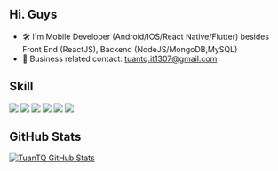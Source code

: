 ## Hi. Guys
- 🛠 I'm Mobile Developer (Android/IOS/React Native/Flutter) besides Front End (ReactJS), Backend (NodeJS/MongoDB,MySQL)
- 📧 Business related contact: tuantq.it1307@gmail.com

## Skill
![](https://img.shields.io/badge/Code-Koltin-informational?style=flat&logo=kotlin&logoColor=white&color=blueviolet)
![](https://img.shields.io/badge/Code-Java-informational?style=flat&logo=java&logoColor=white&color=blueviolet)
![](https://img.shields.io/badge/Code-Flutter-informational?style=flat&logo=flutter&logoColor=white&color=blueviolet)
![](https://img.shields.io/badge/Code-React-informational?style=flat&logo=react&logoColor=white&color=blueviolet)
![](https://img.shields.io/badge/Code-ReactNative-informational?style=flat&logo=react&logoColor=white&color=blueviolet)
![](https://img.shields.io/badge/Code-NodeJS-informational?style=flat&logo=nodejs&logoColor=white&color=blueviolet)

## GitHub Stats 
<a href="https://github.com/"><img align="center" src="https://github-readme-stats.vercel.app/api?username=qbro123&show_icons=true&line_height=27&count_private=true&title_color=ffffff&text_color=c9cacc&icon_color=blueviolet&bg_color=1d1f21" alt="TuanTQ  GitHub Stats" />
</a>
